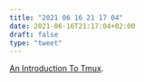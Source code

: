 ```yaml
---
title: "2021 06 16 21 17 04"
date: 2021-06-16T21:17:04+02:00
draft: false
type: "tweet"
---
```

[An Introduction To Tmux](https://blog.dnmfarrell.com/post/an-introduction-to-tmux/).
